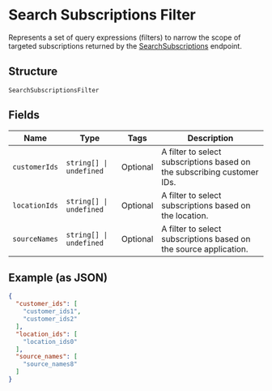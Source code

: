 
# Search Subscriptions Filter

Represents a set of query expressions (filters) to narrow the scope of targeted subscriptions returned by
the [SearchSubscriptions](/doc/api/subscriptions.md#search-subscriptions) endpoint.

## Structure

`SearchSubscriptionsFilter`

## Fields

| Name | Type | Tags | Description |
|  --- | --- | --- | --- |
| `customerIds` | `string[] \| undefined` | Optional | A filter to select subscriptions based on the subscribing customer IDs. |
| `locationIds` | `string[] \| undefined` | Optional | A filter to select subscriptions based on the location. |
| `sourceNames` | `string[] \| undefined` | Optional | A filter to select subscriptions based on the source application. |

## Example (as JSON)

```json
{
  "customer_ids": [
    "customer_ids1",
    "customer_ids2"
  ],
  "location_ids": [
    "location_ids0"
  ],
  "source_names": [
    "source_names8"
  ]
}
```

